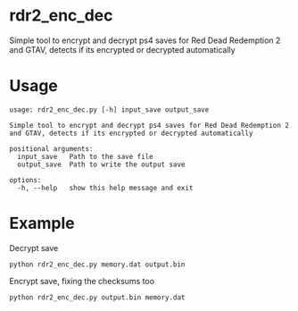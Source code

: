 # rdr2_enc_dec
Simple tool to encrypt and decrypt ps4 saves for Red Dead Redemption 2 and GTAV, detects if its encrypted or decrypted automatically

# Usage
```
usage: rdr2_enc_dec.py [-h] input_save output_save

Simple tool to encrypt and decrypt ps4 saves for Red Dead Redemption 2 and GTAV, detects if its encrypted or decrypted automatically

positional arguments:
  input_save   Path to the save file
  output_save  Path to write the output save

options:
  -h, --help   show this help message and exit
```

# Example
Decrypt save
```
python rdr2_enc_dec.py memory.dat output.bin
```
Encrypt save, fixing the checksums too
```
python rdr2_enc_dec.py output.bin memory.dat
```
